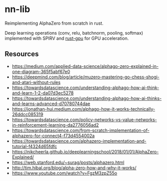 # nn-lib

Reimplementing AlphaZero from scratch in rust. 

Deep learning operations (conv, relu, batchnorm, pooling, softmax) implemented with SPIRV and [rust-gpu](https://github.com/EmbarkStudios/rust-gpu) for GPU acceleration.



## Resources

* https://medium.com/applied-data-science/alphago-zero-explained-in-one-diagram-365f5abf67e0
* https://deepmind.com/blog/article/muzero-mastering-go-chess-shogi-and-atari-without-rules
* https://towardsdatascience.com/understanding-alphago-how-ai-think-and-learn-1-2-da07d3ec5278
* https://towardsdatascience.com/understanding-alphago-how-ai-thinks-and-learns-advanced-d70780744dae
* https://jonathan-hui.medium.com/alphago-how-it-works-technically-26ddcc085319
* https://towardsdatascience.com/policy-networks-vs-value-networks-in-reinforcement-learning-da2776056ad2
* https://towardsdatascience.com/from-scratch-implementation-of-alphazero-for-connect4-f73d4554002a
* https://towardsdatascience.com/alphazero-implementation-and-tutorial-f4324d65fdfc
* https://nikcheerla.github.io/deeplearningschool/2018/01/01/AlphaZero-Explained/
* https://web.stanford.edu/~surag/posts/alphazero.html
* http://tim.hibal.org/blog/alpha-zero-how-and-why-it-works/
* https://www.youtube.com/watch?v=FgzM3zpZ55o
